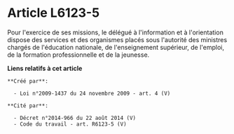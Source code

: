 # Article L6123-5

Pour l'exercice de ses missions, le délégué à l'information et à l'orientation dispose des services et des organismes placés
sous l'autorité des ministres chargés de l'éducation nationale, de l'enseignement supérieur, de l'emploi, de la formation
professionnelle et de la jeunesse.

**Liens relatifs à cet article**

	**Créé par**:

	  - Loi n°2009-1437 du 24 novembre 2009 - art. 4 (V)

	**Cité par**:

	  - Décret n°2014-966 du 22 août 2014 (V)
	  - Code du travail - art. R6123-5 (V)
